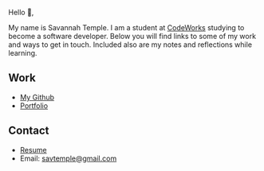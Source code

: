 Hello 👋, 

My name is Savannah Temple. I am a student at [CodeWorks](https://boisecodeworks.com) studying to become a software developer. Below you will find links to some of my work and ways to get in touch. Included also are my notes and reflections while learning. 

## Work

  + [My Github](https://github.com/savtemp)
  + [Portfolio](https://savtemp.github.io/)

## Contact

  + [Resume](https://savtemp.github.io/resume)
  + Email: savtemple@gmail.com
  
